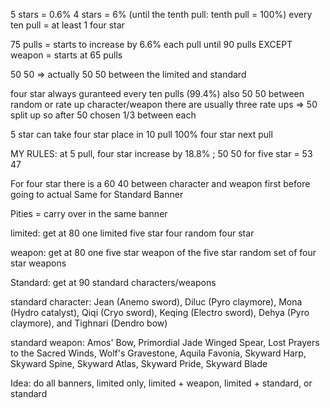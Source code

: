5 stars = 0.6%
4 stars = 6% (until the tenth pull: tenth pull = 100%)
every ten pull = at least 1 four star

75 pulls = starts to increase by 6.6% each pull until 90 pulls
EXCEPT weapon = starts at 65 pulls

50 50 => actually 50 50
between the limited and standard

four star always guranteed every ten pulls (99.4%)
also 50 50 between random or rate up character/weapon
there are usually three rate ups => 50 split up so after 50 chosen 1/3 between each

5 star can take four star place in 10 pull
100% four star next pull

MY RULES: at 5 pull, four star increase by 18.8% ; 50 50 for five star = 53 47

For four star there is a 60 40 between character and weapon first before going to actual
Same for Standard Banner

Pities = carry over in the same banner


limited: get at 80
one limited five star
four random four star

weapon: get at 80
one five star weapon of the five star
random set of four star weapons

Standard: get at 90
standard characters/weapons



standard character: Jean (Anemo sword), Diluc (Pyro claymore), Mona (Hydro catalyst), Qiqi (Cryo sword), Keqing (Electro sword), Dehya (Pyro claymore), and Tighnari (Dendro bow)

standard weapon: Amos' Bow, Primordial Jade Winged Spear, Lost Prayers to the Sacred Winds, Wolf's Gravestone, Aquila Favonia, Skyward Harp, Skyward Spine, Skyward Atlas, Skyward Pride, Skyward Blade

Idea: do all banners, limited only, limited + weapon, limited + standard, or standard